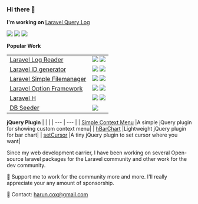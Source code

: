 ### Hi there 👋
<b>I'm working on </b>[Laravel Query Log](https://github.com/haruncpi/laravel-query-log)

<img src="https://badgen.net/badge/licence/CC BY 4.0/23BCCB" /> <img src="https://badgen.net/github/stars/haruncpi/laravel-query-log"/> <img src="https://badgen.net/packagist/dt/haruncpi/laravel-query-log"/>

<b>Popular Work</b>

|     |     |
| --- | --- | 
| [Laravel Log Reader](https://github.com/haruncpi/laravel-log-reader)  | <img src="https://badgen.net/github/stars/haruncpi/laravel-log-reader"/> <img src="https://badgen.net/packagist/dt/haruncpi/laravel-log-reader"/> |
| [Laravel ID generator](https://github.com/haruncpi/laravel-id-generator)  | <img src="https://badgen.net/github/stars/haruncpi/laravel-id-generator"/> <img src="https://badgen.net/packagist/dt/haruncpi/laravel-id-generator"/>  |
| [Laravel Simple Filemanager](https://github.com/haruncpi/laravel-simple-filemanager)  | <img src="https://badgen.net/github/stars/haruncpi/laravel-simple-filemanager"/> <img src="https://badgen.net/packagist/dt/haruncpi/laravel-simple-filemanager"/>  |
| [Laravel Option Framework](https://github.com/haruncpi/laravel-option-framework)  | <img src="https://badgen.net/github/stars/haruncpi/laravel-option-framework"/> <img src="https://badgen.net/packagist/dt/haruncpi/laravel-option-framework"/>  |
| [Laravel H](https://github.com/haruncpi/laravel-h)  | <img src="https://badgen.net/github/stars/haruncpi/laravel-h"/> <img src="https://badgen.net/packagist/dt/haruncpi/laravel-h"/>  |
| [DB Seeder](https://github.com/haruncpi/db-seeder)  | <img src="https://badgen.net/github/stars/haruncpi/db-seeder"/>  |

<b>jQuery Plugin</b>
|     |     |
| --- | --- |
| [Simple Context Menu](https://github.com/haruncpi/simple-context-menu) |A simple jQuery plugin for showing custom context menu|
| [hBarChart](https://github.com/haruncpi/hBarChart) |Lightweight jQuery plugin for bar chart|
| [setCursor](https://github.com/haruncpi/setCursor) |A tiny jQuery plugin to set cursor where you want|


Since my web development carrier, I have been working on several Open-source laravel packages for the Laravel community and other work for the dev community.

🌱 Support me to work for the community more and more. I'll really appreciate your any amount of sponsorship.

💬 Contact: harun.cox@gmail.com

